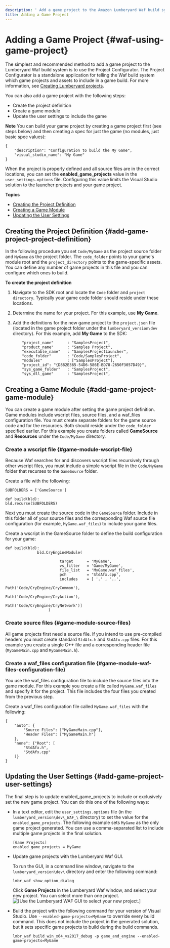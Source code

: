 ```yaml
---
description: ' Add a game project to the Amazon Lumberyard Waf build system. '
title: Adding a Game Project
---
```

# Adding a Game Project {#waf-using-game-project}

The simplest and recommended method to add a game project to the Lumberyard Waf build system is to use the Project Configurator\. The Project Configurator is a standalone application for telling the Waf build system which game projects and assets to include in a game build\. For more information, see [Creating Lumberyard projects](/docs/userguide/configurator/intro.md)\.

You can also add a game project with the following steps:
+ Create the project definition
+ Create a game module
+ Update the user settings to include the game

**Note**
You can build your game project by creating a game project first \(see steps below\) and then creating a spec for just the game \(no modules, just basic spec values\):

```
{
    "description": "Configuration to build the My Game",
    "visual_studio_name": "My Game"
}
```
When the project is properly defined and all source files are in the correct locations, you can set the **enabled\_game\_projects** value in the `user_settings.options` file\. Configuring this value limits the Visual Studio solution to the launcher projects and your game project\.

**Topics**
+ [Creating the Project Definition](#add-game-project-project-definition)
+ [Creating a Game Module](#add-game-project-game-module)
+ [Updating the User Settings](#add-game-project-user-settings)

## Creating the Project Definition {#add-game-project-project-definition}

In the following procedure you set `Code/MyGame` as the project source folder and `MyGame` as the project folder\. The `code_folder` points to your game's module root and the `project_directory` points to the game\-specific assets\. You can define any number of game projects in this file and you can configure which ones to build\.

**To create the project definition**

1. Navigate to the SDK root and locate the `Code` folder and `project directory`\. Typically your game code folder should reside under these locations\.

1. Determine the name for your project\. For this example, use **My Game**\.

1. Add the definitions for the new game project to the `project.json` file \(located in the game project folder under the `lumberyard_version\dev` directory\)\. For this example, add **My Game** to the SDK:

   ```
       "project_name"      : "SamplesProject",
       "product_name"      : "Samples Project",
       "executable_name"   : "SamplesProjectLauncher",
       "code_folder"       : "Code/SamplesProject",
       "modules"           : ["SamplesProject"],
       "project_id": "{D882E365-54D6-586E-BD78-2650F3057D49}",
       "sys_game_folder"   : "SamplesProject",
       "sys_dll_game"      : "SamplesProject",
   ```

## Creating a Game Module {#add-game-project-game-module}

You can create a game module after setting the game project definition\. Game modules include wscript files, source files, and a waf\_files configuration file\. You must create separate folders for the game source code and for the resources\. Both should reside under the `code_folder` specified earlier\. For this example you create folders called **GameSource** and **Resources** under the `Code/MyGame` directory\.

### Create a wscript file {#game-module-wscript-file}

Because Waf searches for and discovers wscript files recursively through other wscript files, you must include a simple wscript file in the `Code/MyGame` folder that recurses to the `GameSource` folder\.

Create a file with the following:

```
SUBFOLDERS = ['GameSource']

def build(bld):
bld.recurse(SUBFOLDERS)
```

Next you must create the source code in the `GameSource` folder\. Include in this folder all of your source files and the corresponding Waf source file configuration \(for example, `MyGame.waf_files`\) to include your game files\.

Create a wscript in the GameSource folder to define the build configuration for your game:

```
def build(bld):
              bld.CryEngineModule(

               	        target      = 'MyGame',
               	        vs_filter   = 'Game/MyGame',
               	        file_list   = 'MyGame.waf_files',
               	        pch         = 'StdAfx.cpp',
               	        includes    = [ '.' , '..',
               	                        Path('Code/CryEngine/CryCommon'),
               	                        Path('Code/CryEngine/CryAction'),
               	                        Path('Code/CryEngine/CryNetwork')]
               	   )
```

### Create source files {#game-module-source-files}

All game projects first need a source file\. If you intend to use pre\-compiled headers you must create standard `StdAfx.h` and `StdAfx.cpp` files\. For this example you create a single C\+\+ file and a corresponding header file \(`MyGameMain.cpp` and `MyGameMain.h`\)\.

### Create a waf\_files configuration file {#game-module-waf-files-configuration-file}

You use the waf\_files configuration file to include the source files into the game module\. For this example you create a file called `MyGame.waf_files` and specify it for the project\. This file includes the four files you created from the previous step\.

Create a waf\_files configuration file called `MyGame.waf_files` with the following:

```
{
    "auto": {
        "Source Files": ["MyGameMain.cpp"],
        "Header Files": ["MyGameMain.h"]
    },
    "none": {"Root": [
        "StdAfx.h",
        "StdAfx.cpp"
    ]}
}
```

## Updating the User Settings {#add-game-project-user-settings}

The final step is to update enabled\_game\_projects to include or exclusively set the new game project\. You can do this one of the following ways:
+ In a text editor, edit the `user_settings.options` file \(in the `lumberyard_version\dev\_WAF_\` directory\) to set the value for the `enabled_game_projects`\. The following example sets `MyGame` as the only game project generated\. You can use a comma\-separated list to include multiple game projects in the final solution\.

  ```
  [Game Projects]
  enabled_game_projects = MyGame
  ```
+ Update game projects with the Lumberyard Waf GUI\.

  To run the GUI, in a command line window, navigate to the `lumberyard_version\dev\` directory and enter the following command:

  ```
  lmbr_waf show_option_dialog
  ```

  Click **Game Projects** in the Lumberyard Waf window, and select your new project\. You can select more than one project\.
![\[Use the Lumberyard WAF GUI to select your new project.\]](/images/userguide/waf/waf-using-game-project-waf-gui.png)
+ Build the project with the following command for your version of Visual Studio\. Use `--enabled-game-projects=MyGame` to override every build command\. This does not include the project in the generated solution, but it sets specific game projects to build during the build commands\.

  ```
  lmbr_waf build_win_x64_vs2017_debug -p game_and_engine --enabled-game-projects=MyGame
  ```